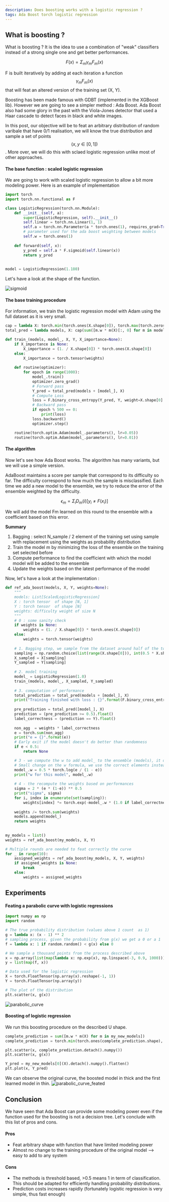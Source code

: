 ```yaml
---
description: Does boosting works with a logistic regression ?
tags: Ada Boost torch logistic regression
---
```


## What is boosting ?

What is boosting ? It is the idea to use a combination of "weak" classifiers instead of a strong single one and get better performances.

$$ F(x) = \Sigma_m \gamma_m F_m(x) $$

F is built iteratively by adding at each iteration a function $$ \gamma_m F_m(x) $$ that will feat an altered version of the training set (X, Y).


Boosting has been made famous with GDBT (implemented in the XGBoost lib). However we are going to see a simpler method : Ada Boost.
Ada Boost also had some glory in the past with the Viola-Jones detector that used a Haar cascade to detect faces in black and white images.

In this post, our objective will be to feat an arbitrary distribution of random varibale that have 0/1 realisation, we will know the true distribution and sample a set of points $$(x, y \in [0, 1])$$.
More over, we will do this with sclaed logistic regression unlike most of other approaches.


#### The base function : scaled logistic regression 

We are going to work with scaled logistic regression to allow a bit more modeling power.
Here is an example of implementation

```python
import torch
import torch.nn.functional as F

class LogisticRegression(torch.nn.Module):
    def __init__(self, a):
        super(LogisticRegression, self).__init__()
        self.linear = torch.nn.Linear(1, 1)
        self.a = torch.nn.Parameter(a * torch.ones(1), requires_grad=True)
        # parameter used for the ada boost weighting between models
        self.w = torch.ones(1)
        
    def forward(self, x):
        y_pred = self.a * F.sigmoid(self.linear(x))
        return y_pred
    
    
model = LogisticRegression(1.180)
```
Let's have a look at the shape of the function.

![sigmoid]({{site.baseurl}}/assets/images/sigmoid.png)


#### The base training procedure

For information, we train the logistic regression model with Adam using the full dataset as it is very small.

```python
cap = lambda X: torch.min(torch.ones(X.shape[0]), torch.max(torch.zeros(X.shape[0]), X))
total_pred = lambda models, X: cap(sum([m.w * m(X)[:, 0] for m in models]))

def train_(models, model_, X, Y, X_importance=None):
    if X_importance is None:
        X_importance = (1. / X.shape[0]) * torch.ones(X.shape[0])
    else:
        X_importance = torch.tensor(weights)
        
    def routine(optimizer):
        for epoch in range(1000):
            model_.train()
            optimizer.zero_grad()
            # Forward pass
            Y_pred = total_pred(models + [model_], X)
            # Compute Loss
            loss = F.binary_cross_entropy(Y_pred, Y, weight=X.shape[0] * X_importance)
            # Backward pass
            if epoch % 500 == 0:
                print(loss)
            loss.backward()
            optimizer.step()

    routine(torch.optim.Adam(model_.parameters(), lr=0.05))
    routine(torch.optim.Adam(model_.parameters(), lr=0.01))
```

#### The algorithm

Now let's see how Ada Boost works.
The algorithm has many variants, but we will use a simple version. 

AdaBoost maintains a score per sample that correspond to its difficulty so far. The difficulty correspond to how much the sample is misclassified.
Each time we add a new model to the ensemble, we try to reduce the error of the ensemble weighted by the difficulty.

$$ \epsilon_m = \Sigma_i D_m(i)[y_i \neq F(x_i)] $$

We will add the model Fm learned on this round to the ensemble with a coefficient based on this error.


__Summary__
1. Bagging : select N_sample / 2 element of the training set using sample with replacement using the weights as probability distribution
2. Train the model m by minimizing the loss of the ensemble on the training set selected before
3. Compute performance to find the coefficient with which the model model will be added to the ensemble
4. Update the weights based on the latest performance of the model


Now, let's have a look at the implementation : 

```python
def ref_ada_boost(models, X, Y, weights=None):
    """
    models: List[ScaledLogisticRegression]
    X : torch tensor  of shape [N, 1]
    Y : torch tensor  of shape [N]
    weights: difficulty weight of size N
    """
    # 0 : some sanity check
    if weights is None:
        weights = (1. / X.shape[0]) * torch.ones(X.shape[0])
    else:
        weights = torch.tensor(weights)
        
    # 1. Bagging step, we sample from the dataset around half of the total size, we sample based on the difficulty
    sampling = np.random.choice(list(range(X.shape[0])), int(0.5 * X.shape[0]), p=weights.numpy())
    X_sampled = X[sampling]
    Y_sampled = Y[sampling]
        
    # 2. model training
    model_ = LogisticRegression(1.0)
    train_(models, model_, X_sampled, Y_sampled)
    
    # 3. computation of performance 
    total_prediction = total_pred(models + [model_], X)
    print("Training finished with loss : {}".format(F.binary_cross_entropy(total_prediction, Y)))
    
    pre_prediction = total_pred([model_], X)
    prediction = (pre_prediction >= 0.5).float()
    label_correctness = (prediction == Y).float()
    
    non_agg  = weights * label_correctness
    e = torch.sum(non_agg)
    print("e = {}".format(e))
    # Early exit if the model doesn't do better than randomness
    if e < 0.5:
        return None

    # 3 - we compute the w to add model_ to the ensemble (models), it depends on the error of the model
    # Small change on the w formula, we use the correct elements instead
    model_.w = 0.5 * torch.log(e / (1 - e))
    print("w for this model", model_.w)
    
    # 4 - the recompute the weights based on performances
    sigma = 2 * (e * (1-e)) ** 0.5
    print("sigma", sigma)
    for i, index in enumerate(set(sampling)):
        weights[index] *= torch.exp(-model_.w * (1.0 if label_correctness[i] > 0 else -1.0)) / sigma
        
    weights /= torch.sum(weights)
    models.append(model_)
    return weights
        
        
my_models = list()
weights = ref_ada_boost(my_models, X, Y)

# Multiple rounds are needed to feat correctly the curve
for _ in range(10):
    assigned_weights = ref_ada_boost(my_models, X, Y, weights)
    if assigned_weights is None:
        break
    else:
        weights = assigned_weights
```

## Experiments

#### Feating a parabolic curve with logistic regressions

```python
import numpy as np
import random

# The true probability distribution (values above 1 count  as 1)
g = lambda x: (x - 1) ** 2
# sampling process, given the probability from g(x) we get a 0 or a 1
f = lambda x: 1 if random.random() < g(x) else 0

# We sample a thousand points from the process described above
x = np.array(list(map(lambda x: np.exp(x), np.linspace(-3, 0.9, 1000))))
y = list(map(f, x))

# Data used for the logistic regression
X = torch.FloatTensor(np.array(x).reshape(-1, 1))
Y = torch.FloatTensor(np.array(y))

# The plot of the distribution
plt.scatter(x, g(x))
```

![parabolic_curve]({{site.baseurl}}/assets/images/parabolic_curve.png)


#### Boosting of logistic regression

We run this boosting procedure on the described U shape.

```python
complete_prediction = sum([m.w * m(X) for m in my_new_models])
complete_prediction = torch.min(torch.ones(complete_prediction.shape), torch.max(torch.zeros(complete_prediction.shape),complete_prediction))

plt.scatter(x, complete_prediction.detach().numpy())
plt.scatter(x, g(x))

Y_pred = my_new_models[0](X).detach().numpy().flatten()
plt.plot(x, Y_pred)
```

We can observe the original curve, the boosted model in thick and the first learned model in thin.
![parabolic_curve_feated]({{site.baseurl}}/assets/images/parabolic_curve_feated.png)

## Conclusion

We have seen that Ada Boost can provide some modeling power even if the function used for the boosting is not a decision tree. Let's conclude with this list of pros and cons.

#### Pros
- Feat arbitrary shape with function that have limited modeling power
- Almost no change to the training procedure of the original model --> easy to add to any system

#### Cons
- The methods is threshold based, >0.5 means 1 in term of classification. This should be adapted for efficiently handling probability distributions.
- Prediction costs increases rapidly (fortunately logistic regression is very simple, thus fast enough)
